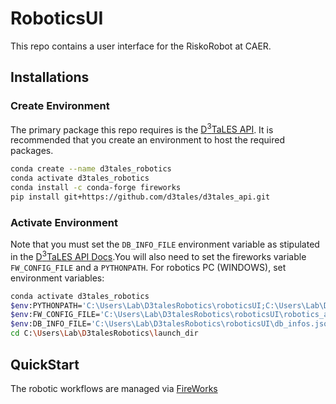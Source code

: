 # RoboticsUI
This repo contains a user interface for the RiskoRobot at CAER.

## Installations
### Create Environment
The primary package this repo requires is the [D<sup>3</sup>TaLES API](https://github.com/D3TaLES/d3tales_api). 
It is recommended that you create an environment to host the required packages. 
```bash
conda create --name d3tales_robotics
conda activate d3tales_robotics
conda install -c conda-forge fireworks
pip install git+https://github.com/d3tales/d3tales_api.git
```

### Activate Environment
Note that you must set the `DB_INFO_FILE` environment variable as stipulated in the
[D<sup>3</sup>TaLES API Docs](https://github.com/D3TaLES/d3tales_api).You will also
need to set the fireworks variable `FW_CONFIG_FILE` and a `PYTHONPATH`. For robotics PC (WINDOWS), 
set environment variables: 
```bash
conda activate d3tales_robotics
$env:PYTHONPATH='C:\Users\Lab\D3talesRobotics\roboticsUI;C:\Users\Lab\D3talesRobotics\Packages\d3tales_api;C:\Users\Lab\D3talesRobotics\Packages\hardpotato\src'
$env:FW_CONFIG_FILE='C:\Users\Lab\D3talesRobotics\roboticsUI\robotics_api\management\config\FW_config.yaml'
$env:DB_INFO_FILE='C:\Users\Lab\D3talesRobotics\roboticsUI\db_infos.json'
cd C:\Users\Lab\D3talesRobotics\launch_dir
```

## QuickStart
The robotic workflows are managed via [FireWorks](https://materialsproject.github.io/fireworks/)